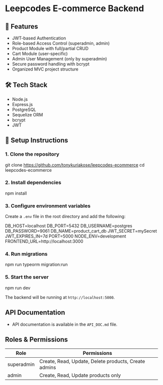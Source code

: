 # Leepcodes E-commerce Backend

## 🚀 Features

- JWT-based Authentication
- Role-based Access Control (superadmin, admin)
- Product Module with full/partial CRUD
- Cart Module (user-specific)
- Admin User Management (only by superadmin)
- Secure password handling with bcrypt
- Organized MVC project structure


## 🛠️ Tech Stack

- Node.js
- Express.js
- PostgreSQL
- Sequelize ORM
- bcrypt
- JWT

## 🔧 Setup Instructions

### 1. Clone the repository

git clone https://github.com/tonykuriakose/leepcodes-ecommerce
cd leepcodes-ecommerce

### 2. Install dependencies


npm install


### 3. Configure environment variables

Create a `.env` file in the root directory and add the following:

DB_HOST=localhost
DB_PORT=5432
DB_USERNAME=postgres
DB_PASSWORD=9061
DB_NAME=product_cart_db
JWT_SECRET=mySecret
JWT_EXPIRES_IN=7d
PORT=5000
NODE_ENV=development
FRONTEND_URL=http://localhost:3000


### 4. Run migrations

npm run typeorm migration:run

### 5. Start the server

npm run dev

The backend will be running at `http://localhost:5000`.


## API Documentation

* API documentation is available in the `API_DOC.md` file.


##  Roles & Permissions

| Role       | Permissions                                          |
| ---------- | ---------------------------------------------------- |
| superadmin | Create, Read, Update, Delete products, Create admins |
| admin      | Create, Read, Update products only                   |
